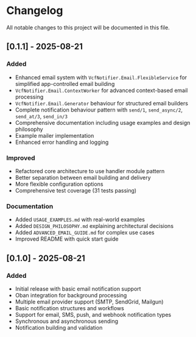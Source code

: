 # Changelog

All notable changes to this project will be documented in this file.

## [0.1.1] - 2025-08-21

### Added
- Enhanced email system with `VcfNotifier.Email.FlexibleService` for simplified app-controlled email building
- `VcfNotifier.Email.ContextWorker` for advanced context-based email processing  
- `VcfNotifier.Email.Generator` behaviour for structured email builders
- Complete notification behaviour pattern with `send/1`, `send_async/2`, `send_at/3`, `send_in/3`
- Comprehensive documentation including usage examples and design philosophy
- Example mailer implementation
- Enhanced error handling and logging

### Improved
- Refactored core architecture to use handler module pattern
- Better separation between email building and delivery
- More flexible configuration options
- Comprehensive test coverage (31 tests passing)

### Documentation
- Added `USAGE_EXAMPLES.md` with real-world examples
- Added `DESIGN_PHILOSOPHY.md` explaining architectural decisions  
- Added `ADVANCED_EMAIL_GUIDE.md` for complex use cases
- Improved README with quick start guide

## [0.1.0] - 2025-08-21

### Added
- Initial release with basic email notification support
- Oban integration for background processing
- Multiple email provider support (SMTP, SendGrid, Mailgun)
- Basic notification structures and workflows
- Support for email, SMS, push, and webhook notification types
- Synchronous and asynchronous sending
- Notification building and validation